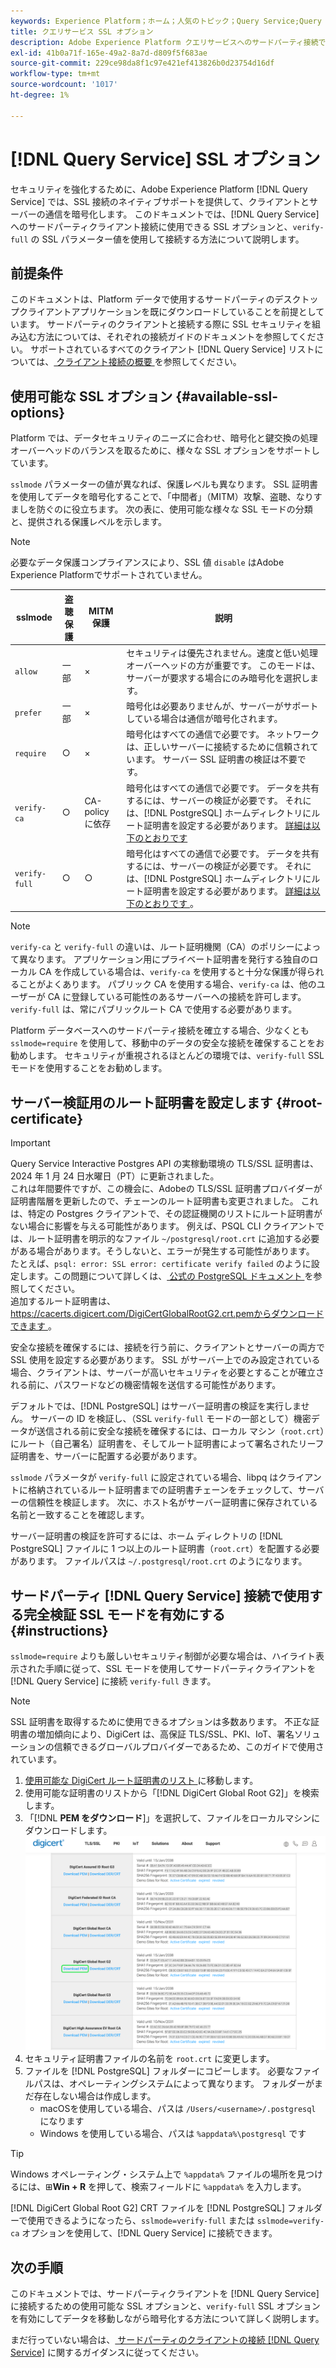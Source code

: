```yaml
---
keywords: Experience Platform；ホーム；人気のトピック；Query Service;Query Service；接続；Query Service への接続；SSL;ssl;sslmode;
title: クエリサービス SSL オプション
description: Adobe Experience Platform クエリサービスへのサードパーティ接続での SSL サポートと、完全検証 SSL モードを使用した接続方法について説明します。
exl-id: 41b0a71f-165e-49a2-8a7d-d809f5f683ae
source-git-commit: 229ce98da8f1c97e421ef413826b0d23754d16df
workflow-type: tm+mt
source-wordcount: '1017'
ht-degree: 1%

---
```


# [!DNL Query Service] SSL オプション

セキュリティを強化するために、Adobe Experience Platform [!DNL Query Service] では、SSL 接続のネイティブサポートを提供して、クライアントとサーバーの通信を暗号化します。 このドキュメントでは、[!DNL Query Service] へのサードパーティクライアント接続に使用できる SSL オプションと、`verify-full` の SSL パラメーター値を使用して接続する方法について説明します。

## 前提条件

このドキュメントは、Platform データで使用するサードパーティのデスクトップクライアントアプリケーションを既にダウンロードしていることを前提としています。 サードパーティのクライアントと接続する際に SSL セキュリティを組み込む方法については、それぞれの接続ガイドのドキュメントを参照してください。 サポートされているすべてのクライアント [!DNL Query Service] リストについては、[ クライアント接続の概要 ](./overview.md) を参照してください。

## 使用可能な SSL オプション {#available-ssl-options}

Platform では、データセキュリティのニーズに合わせ、暗号化と鍵交換の処理オーバーヘッドのバランスを取るために、様々な SSL オプションをサポートしています。

`sslmode` パラメーターの値が異なれば、保護レベルも異なります。 SSL 証明書を使用してデータを暗号化することで、「中間者」（MITM）攻撃、盗聴、なりすましを防ぐのに役立ちます。 次の表に、使用可能な様々な SSL モードの分類と、提供される保護レベルを示します。

>[!NOTE]
>
> 必要なデータ保護コンプライアンスにより、SSL 値 `disable` はAdobe Experience Platformでサポートされていません。

| sslmode | 盗聴保護 | MITM 保護 | 説明 |
|---|---|---|---|
| `allow` | 一部 | × | セキュリティは優先されません。速度と低い処理オーバーヘッドの方が重要です。 このモードは、サーバーが要求する場合にのみ暗号化を選択します。 |
| `prefer` | 一部 | × | 暗号化は必要ありませんが、サーバーがサポートしている場合は通信が暗号化されます。 |
| `require` | ○ | × | 暗号化はすべての通信で必要です。 ネットワークは、正しいサーバーに接続するために信頼されています。 サーバー SSL 証明書の検証は不要です。 |
| `verify-ca` | ○ | CA-policy に依存 | 暗号化はすべての通信で必要です。 データを共有するには、サーバーの検証が必要です。 それには、[!DNL PostgreSQL] ホームディレクトリにルート証明書を設定する必要があります。 [ 詳細は以下のとおりです ](#instructions) |
| `verify-full` | ○ | ○ | 暗号化はすべての通信で必要です。 データを共有するには、サーバーの検証が必要です。 それには、[!DNL PostgreSQL] ホームディレクトリにルート証明書を設定する必要があります。 [ 詳細は以下のとおりです ](#instructions)。 |

>[!NOTE]
>
>`verify-ca` と `verify-full` の違いは、ルート証明機関（CA）のポリシーによって異なります。 アプリケーション用にプライベート証明書を発行する独自のローカル CA を作成している場合は、`verify-ca` を使用すると十分な保護が得られることがよくあります。 パブリック CA を使用する場合、`verify-ca` は、他のユーザーが CA に登録している可能性のあるサーバーへの接続を許可します。 `verify-full` は、常にパブリックルート CA で使用する必要があります。

Platform データベースへのサードパーティ接続を確立する場合、少なくとも `sslmode=require` を使用して、移動中のデータの安全な接続を確保することをお勧めします。 セキュリティが重視されるほとんどの環境では、`verify-full` SSL モードを使用することをお勧めします。

## サーバー検証用のルート証明書を設定します {#root-certificate}

>[!IMPORTANT]
>
>Query Service Interactive Postgres API の実稼動環境の TLS/SSL 証明書は、2024 年 1 月 24 日水曜日（PT）に更新されました。<br> これは年間要件ですが、この機会に、Adobeの TLS/SSL 証明書プロバイダーが証明書階層を更新したので、チェーンのルート証明書も変更されました。 これは、特定の Postgres クライアントで、その認証機関のリストにルート証明書がない場合に影響を与える可能性があります。 例えば、PSQL CLI クライアントでは、ルート証明書を明示的なファイル `~/postgresql/root.crt` に追加する必要がある場合があります。そうしないと、エラーが発生する可能性があります。 たとえば、`psql: error: SSL error: certificate verify failed` のように設定します。この問題について詳しくは、[ 公式の PostgreSQL ドキュメント ](https://www.postgresql.org/docs/current/libpq-ssl.html#LIBQ-SSL-CERTIFICATES) を参照してください。<br> 追加するルート証明書は、[https://cacerts.digicert.com/DigiCertGlobalRootG2.crt.pemからダウンロードできます ](https://cacerts.digicert.com/DigiCertGlobalRootG2.crt.pem)。

安全な接続を確保するには、接続を行う前に、クライアントとサーバーの両方で SSL 使用を設定する必要があります。 SSL がサーバー上でのみ設定されている場合、クライアントは、サーバーが高いセキュリティを必要とすることが確立される前に、パスワードなどの機密情報を送信する可能性があります。

デフォルトでは、[!DNL PostgreSQL] はサーバー証明書の検証を実行しません。 サーバーの ID を検証し、（SSL `verify-full` モードの一部として）機密データが送信される前に安全な接続を確保するには、ローカル マシン（`root.crt`）にルート（自己署名）証明書を、そしてルート証明書によって署名されたリーフ証明書を、サーバーに配置する必要があります。

`sslmode` パラメータが `verify-full` に設定されている場合、libpq はクライアントに格納されているルート証明書までの証明書チェーンをチェックして、サーバーの信頼性を検証します。 次に、ホスト名がサーバー証明書に保存されている名前と一致することを確認します。

サーバー証明書の検証を許可するには、ホーム ディレクトリの [!DNL PostgreSQL] ファイルに 1 つ以上のルート証明書（`root.crt`）を配置する必要があります。 ファイルパスは `~/.postgresql/root.crt` のようになります。

## サードパーティ [!DNL Query Service] 接続で使用する完全検証 SSL モードを有効にする {#instructions}

`sslmode=require` よりも厳しいセキュリティ制御が必要な場合は、ハイライト表示された手順に従って、SSL モードを使用してサードパーティクライアントを [!DNL Query Service] に接続 `verify-full` きます。

>[!NOTE]
>
>SSL 証明書を取得するために使用できるオプションは多数あります。 不正な証明書の増加傾向により、DigiCert は、高保証 TLS/SSL、PKI、IoT、署名ソリューションの信頼できるグローバルプロバイダーであるため、このガイドで使用されています。

1. [ 使用可能な DigiCert ルート証明書のリスト ](https://www.digicert.com/kb/digicert-root-certificates.htm) に移動します。
1. 使用可能な証明書のリストから「[!DNL DigiCert Global Root G2]」を検索します。
1. 「[!DNL **PEM をダウンロード**]」を選択して、ファイルをローカルマシンにダウンロードします。
   ![ 「PEM をダウンロード」がハイライト表示された、使用可能な DigiCert ルート証明書のリスト ](../images/clients/ssl-modes/digicert.png)
1. セキュリティ証明書ファイルの名前を `root.crt` に変更します。
1. ファイルを [!DNL PostgreSQL] フォルダーにコピーします。 必要なファイルパスは、オペレーティングシステムによって異なります。 フォルダーがまだ存在しない場合は作成します。
   - macOSを使用している場合、パスは `/Users/<username>/.postgresql` になります
   - Windows を使用している場合、パスは `%appdata%\postgresql` です

>[!TIP]
>
>Windows オペレーティング・システム上で `%appdata%` ファイルの場所を見つけるには、⊞**Win + R** を押して、検索フィールドに `%appdata%` を入力します。

[!DNL DigiCert Global Root G2] CRT ファイルを [!DNL PostgreSQL] フォルダーで使用できるようになったら、`sslmode=verify-full` または `sslmode=verify-ca` オプションを使用して、[!DNL Query Service] に接続できます。

## 次の手順

このドキュメントでは、サードパーティクライアントを [!DNL Query Service] に接続するための使用可能な SSL オプションと、`verify-full` SSL オプションを有効にしてデータを移動しながら暗号化する方法について詳しく説明します。

まだ行っていない場合は、[ サードパーティのクライアントの接続  [!DNL Query Service]](./overview.md) に関するガイダンスに従ってください。
